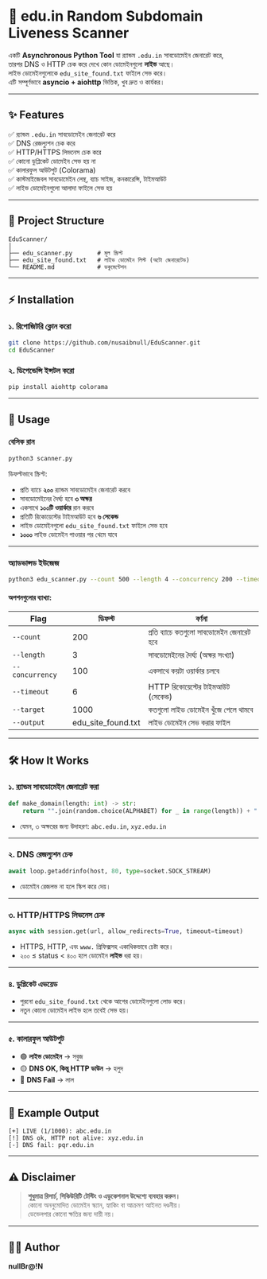 # 🔎 edu.in Random Subdomain Liveness Scanner

একটি **Asynchronous Python Tool** যা র‍্যান্ডম `.edu.in` সাবডোমেইন জেনারেট করে,  
তারপর DNS ও HTTP চেক করে দেখে কোন ডোমেইনগুলো **লাইভ** আছে।  
লাইভ ডোমেইনগুলোকে `edu_site_found.txt` ফাইলে সেভ করে।  
এটি সম্পূর্ণভাবে **asyncio + aiohttp** ভিত্তিক, খুব দ্রুত ও কার্যকর।

---

## ✨ Features

✅ র‍্যান্ডম `.edu.in` সাবডোমেইন জেনারেট করে  
✅ DNS রেজল্যুশন চেক করে  
✅ HTTP/HTTPS লিভনেস চেক করে  
✅ কোনো ডুপ্লিকেট ডোমেইন সেভ হয় না  
✅ কালারফুল আউটপুট (Colorama)  
✅ কাস্টমাইজেবল সাবডোমেইন লেন্থ, ব্যাচ সাইজ, কনকারেন্সি, টাইমআউট  
✅ লাইভ ডোমেইনগুলো আলাদা ফাইলে সেভ হয়  

---

## 📂 Project Structure

```
EduScanner/
│
├── edu_scanner.py       # মূল স্ক্রিপ্ট
├── edu_site_found.txt   # লাইভ ডোমেইন লিস্ট (অটো জেনারেটেড)
└── README.md            # ডকুমেন্টেশন
```

---

## ⚡ Installation

### **১. রিপোজিটরি ক্লোন করো**
```bash
git clone https://github.com/nusaibnull/EduScanner.git
cd EduScanner
```

### **২. ডিপেন্ডেন্সি ইন্সটল করো**
```bash
pip install aiohttp colorama
```

---

## 🚀 Usage

### **বেসিক রান**
```bash
python3 scanner.py
```

ডিফল্টভাবে স্ক্রিপ্ট:
- প্রতি ব্যাচে **২০০** র‍্যান্ডম সাবডোমেইন জেনারেট করবে
- সাবডোমেইনের দৈর্ঘ্য হবে **৩ অক্ষর**
- একসাথে **১০০টি ওয়ার্কার** রান করবে
- প্রতিটি রিকোয়েস্টের টাইমআউট হবে **৬ সেকেন্ড**
- লাইভ ডোমেইনগুলো `edu_site_found.txt` ফাইলে সেভ হবে
- **১০০০** লাইভ ডোমেইন পাওয়ার পর থেমে যাবে

---

### **অ্যাডভান্সড ইউজেজ**

```bash
python3 edu_scanner.py --count 500 --length 4 --concurrency 200 --timeout 8 --target 2000 --output live_edu_sites.txt
```

#### **অপশনগুলোর ব্যাখ্যা:**

| Flag            | ডিফল্ট | বর্ণনা |
|-----------------|--------|---------|
| `--count`      | 200    | প্রতি ব্যাচে কতগুলো সাবডোমেইন জেনারেট হবে |
| `--length`     | 3      | সাবডোমেইনের দৈর্ঘ্য (অক্ষর সংখ্যা) |
| `--concurrency`| 100    | একসাথে কয়টা ওয়ার্কার চলবে |
| `--timeout`    | 6      | HTTP রিকোয়েস্টের টাইমআউট (সেকেন্ড) |
| `--target`     | 1000   | কতগুলো লাইভ ডোমেইন খুঁজে পেলে থামবে |
| `--output`     | edu_site_found.txt | লাইভ ডোমেইন সেভ করার ফাইল |

---

## 🛠️ How It Works

### **১. র‍্যান্ডম সাবডোমেইন জেনারেট করা**
```python
def make_domain(length: int) -> str:
    return "".join(random.choice(ALPHABET) for _ in range(length)) + ".edu.in"
```
- যেমন, ৩ অক্ষরের জন্য উদাহরণ: `abc.edu.in`, `xyz.edu.in`

---

### **২. DNS রেজল্যুশন চেক**
```python
await loop.getaddrinfo(host, 80, type=socket.SOCK_STREAM)
```
- ডোমেইন রেজলভ না হলে স্কিপ করে দেয়।

---

### **৩. HTTP/HTTPS লিভনেস চেক**
```python
async with session.get(url, allow_redirects=True, timeout=timeout)
```
- HTTPS, HTTP, এবং `www.` প্রিফিক্সসহ একাধিকভাবে চেষ্টা করে।
- ২০০ ≤ status < ৪০০ হলে ডোমেইন **লাইভ** ধরা হয়।

---

### **৪. ডুপ্লিকেট এভয়েড**
- পুরনো `edu_site_found.txt` থেকে আগের ডোমেইনগুলো লোড করে।
- নতুন কোনো ডোমেইন লাইভ হলে তবেই সেভ হয়।

---

### **৫. কালারফুল আউটপুট**
- 🟢 **লাইভ ডোমেইন** → সবুজ
- 🟡 **DNS OK, কিন্তু HTTP ডাউন** → হলুদ
- 🔴 **DNS Fail** → লাল

---

## 📄 Example Output

```
[+] LIVE (1/1000): abc.edu.in
[!] DNS ok, HTTP not alive: xyz.edu.in
[-] DNS fail: pqr.edu.in
```

---

## ⚠️ Disclaimer

> **শুধুমাত্র রিসার্চ, সিকিউরিটি টেস্টিং ও এডুকেশনাল উদ্দেশ্যে ব্যবহার করুন।**  
> কোনো অননুমোদিত ডোমেইন স্ক্যান, হ্যাকিং বা আক্রমণ আইনত দণ্ডনীয়।  
> ডেভেলপার কোনো ক্ষতির জন্য দায়ী নয়।

---

## 👨‍💻 Author

**nullBr@!N**   
